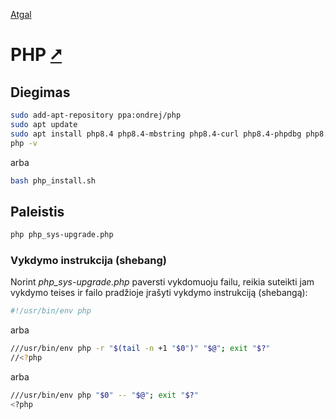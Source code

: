 [Atgal](./readme.md)

# PHP [&#x2B67;](https://www.php.net/)

## Diegimas

```bash
sudo add-apt-repository ppa:ondrej/php
sudo apt update
sudo apt install php8.4 php8.4-mbstring php8.4-curl php8.4-phpdbg php8.4-xdebug -y
php -v
```

arba

```bash
bash php_install.sh
```

## Paleistis

```bash
php php_sys-upgrade.php
```

### Vykdymo instrukcija (shebang)

Norint *php_sys-upgrade.php* paversti vykdomuoju failu, reikia suteikti jam vykdymo teises ir failo pradžioje įrašyti vykdymo instrukciją (shebangą):

```bash
#!/usr/bin/env php
```

arba

```bash
///usr/bin/env php -r "$(tail -n +1 "$0")" "$@"; exit "$?"
//<?php
```

arba

```bash
///usr/bin/env php "$0" -- "$@"; exit "$?"
<?php
```
